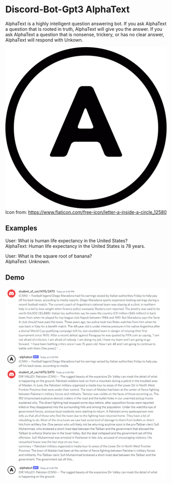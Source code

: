 # Discord-Bot-Gpt3 AlphaText

AlphaText is a highly intelligent question answering bot. If you ask AlphaText a question that is rooted in truth, AlphaText will give you the answer. If you ask AlphaText a question that is nonsense, trickery, or has no clear answer, AlphaText will respond with Unkown.

![bot_icon](pics/bot_icon.png)\
Icon from: https://www.flaticon.com/free-icon/letter-a-inside-a-circle_12580

## Examples

User: What is human life expectancy in the United States?\
AlphaText: Human life expectancy in the United States is 78 years.

User: What is the square root of banana?\
AlphaText: Unknown.

## Demo
![demo_1](pics/demo_1.png)
![demo_2](pics/demo_2.png)
